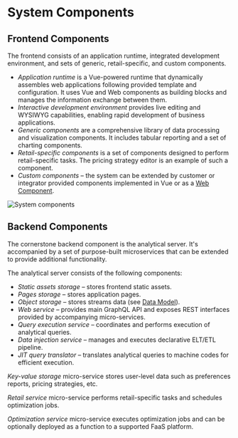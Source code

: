 # System Components

## Frontend Components

The frontend consists of an application runtime, integrated development environment, and sets of generic, retail-specific, and custom components.

* *Application runtime* is a Vue-powered runtime that dynamically assembles web applications following provided template and configuration. It uses Vue and Web components as building blocks and manages the information exchange between them.
* *Interactive development environment* provides live editing and WYSIWYG capabilities, enabling rapid development of business applications.
* *Generic components* are a comprehensive library of data processing and visualization components. It includes tabular reporting and a set of charting components.
* *Retail-specific components* is a set of components designed to perform retail-specific tasks. The pricing strategy editor is an example of such a component.
* *Custom components* – the system can be extended by customer or integrator provided components implemented in Vue or as a [Web Component](https://developer.mozilla.org/en-US/docs/Web/Web_Components).

![System components](/pages/docs/GoalProfit%20components.svg?v2)

## Backend Components

The cornerstone backend component is the analytical server. It's accompanied by a set of purpose-built microservices that can be extended to provide additional functionality.

The analytical server consists of the following components:
* *Static assets storage* – stores frontend static assets.
* *Pages storage* – stores application pages.
* *Object storage* – stores streams data (see [Data Model](/pages/docs/datamodel)).
* *Web service* – provides main GraphQL API and exposes REST interfaces provided by accompanying micro-services.
* *Query execution service* – coordinates and performs execution of analytical queries.
* *Data injection service* – manages and executes declarative ELT/ETL pipeline.
* *JIT query translator* – translates analytical queries to machine codes for efficient execution.

*Key-value storage* micro-service stores user-level data such as preferences reports, pricing strategies, etc.

*Retail service* micro-service performs retail-specific tasks and schedules optimization jobs.

*Optimization service* micro-service executes optimization jobs and can be optionally deployed as a function to a supported FaaS platform.

<style>
.my-content img {
    margin: 10px 0;
    max-width: 100%;
}
.my-dark-theme .my-content img {
    filter: invert(90%);
}
</style>
